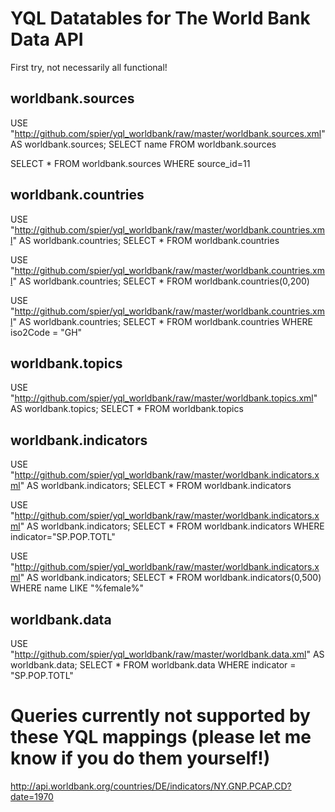# YQL Datatables for The World Bank Data API

First try, not necessarily all functional!

## worldbank.sources
USE "http://github.com/spier/yql_worldbank/raw/master/worldbank.sources.xml" AS worldbank.sources; 
SELECT name FROM worldbank.sources

SELECT * FROM worldbank.sources WHERE source_id=11

## worldbank.countries

USE "http://github.com/spier/yql_worldbank/raw/master/worldbank.countries.xml" AS worldbank.countries; 
SELECT * FROM worldbank.countries

USE "http://github.com/spier/yql_worldbank/raw/master/worldbank.countries.xml" AS worldbank.countries; 
SELECT * FROM worldbank.countries(0,200)

USE "http://github.com/spier/yql_worldbank/raw/master/worldbank.countries.xml" AS worldbank.countries; 
SELECT * FROM worldbank.countries WHERE iso2Code = "GH"

## worldbank.topics

USE "http://github.com/spier/yql_worldbank/raw/master/worldbank.topics.xml" AS worldbank.topics; 
SELECT * FROM worldbank.topics

## worldbank.indicators

USE "http://github.com/spier/yql_worldbank/raw/master/worldbank.indicators.xml" AS worldbank.indicators; 
SELECT * FROM worldbank.indicators

USE "http://github.com/spier/yql_worldbank/raw/master/worldbank.indicators.xml" AS worldbank.indicators; 
SELECT * FROM worldbank.indicators WHERE indicator="SP.POP.TOTL"

USE "http://github.com/spier/yql_worldbank/raw/master/worldbank.indicators.xml" AS worldbank.indicators; 
SELECT * FROM worldbank.indicators(0,500) WHERE name LIKE "%female%"

## worldbank.data

USE "http://github.com/spier/yql_worldbank/raw/master/worldbank.data.xml" AS worldbank.data; 
SELECT * FROM worldbank.data WHERE indicator = "SP.POP.TOTL"


# Queries currently not supported by these YQL mappings (please let me know if you do them yourself!)
http://api.worldbank.org/countries/DE/indicators/NY.GNP.PCAP.CD?date=1970



